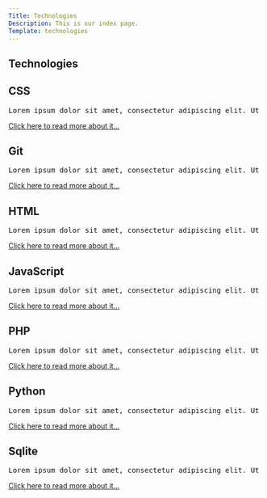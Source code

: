 ```yaml
---
Title: Technologies
Description: This is our index page.
Template: technologies
---
```


<div class="technology-box title">
    <h2>Technologies</h2>
</div>

<div class="technology-box css">
    <h2>CSS</h2>
<pre class="preview-text">
Lorem ipsum dolor sit amet, consectetur adipiscing elit. Ut at laoreet mauris, quis porta ex. Mauris egestas laoreet sapien in scelerisque. Praesent sem felis, venenatis et nibh non, tincidunt aliquet ligula. Etiam mollis leo sapien, at vehicula ipsum imperdiet molestie. In commodo magna nec pretium vestibulum. Ut ultrices nunc interdum, porttitor nulla et, dignissim massa. Nam accumsan orci nec rhoncus maximus. Duis vel iaculis velit. Suspendisse et tellus ac sem facilisis finibus nec sed justo. Integer quis mi imperdiet, efficitur justo vitae, molestie quam. Nullam aliquet mollis nibh, non feugiat neque suscipit sagittis. Suspendisse mattis volutpat enim, ac bibendum arcu tempor quis.
</pre>
    <a class="link" href="technologies/css">Click here to read more about it...</a>
</div>

<div class="technology-box git">
    <h2>Git</h2>
<pre class="preview-text">
Lorem ipsum dolor sit amet, consectetur adipiscing elit. Ut at laoreet mauris, quis porta ex. Mauris egestas laoreet sapien in scelerisque. Praesent sem felis, venenatis et nibh non, tincidunt aliquet ligula. Etiam mollis leo sapien, at vehicula ipsum imperdiet molestie. In commodo magna nec pretium vestibulum. Ut ultrices nunc interdum, porttitor nulla et, dignissim massa. Nam accumsan orci nec rhoncus maximus. Duis vel iaculis velit. Suspendisse et tellus ac sem facilisis finibus nec sed justo. Integer quis mi imperdiet, efficitur justo vitae, molestie quam. Nullam aliquet mollis nibh, non feugiat neque suscipit sagittis. Suspendisse mattis volutpat enim, ac bibendum arcu tempor quis.
</pre>
    <a class="link" href="technologies/git">Click here to read more about it...</a>
</div>

<div class="technology-box html">
    <h2>HTML</h2>
<pre class="preview-text">
Lorem ipsum dolor sit amet, consectetur adipiscing elit. Ut at laoreet mauris, quis porta ex. Mauris egestas laoreet sapien in scelerisque. Praesent sem felis, venenatis et nibh non, tincidunt aliquet ligula. Etiam mollis leo sapien, at vehicula ipsum imperdiet molestie. In commodo magna nec pretium vestibulum. Ut ultrices nunc interdum, porttitor nulla et, dignissim massa. Nam accumsan orci nec rhoncus maximus. Duis vel iaculis velit. Suspendisse et tellus ac sem facilisis finibus nec sed justo. Integer quis mi imperdiet, efficitur justo vitae, molestie quam. Nullam aliquet mollis nibh, non feugiat neque suscipit sagittis. Suspendisse mattis volutpat enim, ac bibendum arcu tempor quis.
</pre>
    <a class="link" href="technologies/html">Click here to read more about it...</a>
</div>

<div class="technology-box javascript">
    <h2>JavaScript</h2>
<pre class="preview-text">
Lorem ipsum dolor sit amet, consectetur adipiscing elit. Ut at laoreet mauris, quis porta ex. Mauris egestas laoreet sapien in scelerisque. Praesent sem felis, venenatis et nibh non, tincidunt aliquet ligula. Etiam mollis leo sapien, at vehicula ipsum imperdiet molestie. In commodo magna nec pretium vestibulum. Ut ultrices nunc interdum, porttitor nulla et, dignissim massa. Nam accumsan orci nec rhoncus maximus. Duis vel iaculis velit. Suspendisse et tellus ac sem facilisis finibus nec sed justo. Integer quis mi imperdiet, efficitur justo vitae, molestie quam. Nullam aliquet mollis nibh, non feugiat neque suscipit sagittis. Suspendisse mattis volutpat enim, ac bibendum arcu tempor quis.
</pre>
    <a class="link" href="technologies/javascript">Click here to read more about it...</a>
</div>

<div class="technology-box php">
    <h2>PHP</h2>
<pre class="preview-text">
Lorem ipsum dolor sit amet, consectetur adipiscing elit. Ut at laoreet mauris, quis porta ex. Mauris egestas laoreet sapien in scelerisque. Praesent sem felis, venenatis et nibh non, tincidunt aliquet ligula. Etiam mollis leo sapien, at vehicula ipsum imperdiet molestie. In commodo magna nec pretium vestibulum. Ut ultrices nunc interdum, porttitor nulla et, dignissim massa. Nam accumsan orci nec rhoncus maximus. Duis vel iaculis velit. Suspendisse et tellus ac sem facilisis finibus nec sed justo. Integer quis mi imperdiet, efficitur justo vitae, molestie quam. Nullam aliquet mollis nibh, non feugiat neque suscipit sagittis. Suspendisse mattis volutpat enim, ac bibendum arcu tempor quis.
</pre>
    <a class="link" href="technologies/php">Click here to read more about it...</a>
</div>

<div class="technology-box python">
    <h2>Python</h2>
<pre class="preview-text">
Lorem ipsum dolor sit amet, consectetur adipiscing elit. Ut at laoreet mauris, quis porta ex. Mauris egestas laoreet sapien in scelerisque. Praesent sem felis, venenatis et nibh non, tincidunt aliquet ligula. Etiam mollis leo sapien, at vehicula ipsum imperdiet molestie. In commodo magna nec pretium vestibulum. Ut ultrices nunc interdum, porttitor nulla et, dignissim massa. Nam accumsan orci nec rhoncus maximus. Duis vel iaculis velit. Suspendisse et tellus ac sem facilisis finibus nec sed justo. Integer quis mi imperdiet, efficitur justo vitae, molestie quam. Nullam aliquet mollis nibh, non feugiat neque suscipit sagittis. Suspendisse mattis volutpat enim, ac bibendum arcu tempor quis.
</pre>
    <a class="link" href="technologies/python">Click here to read more about it...</a>
</div>

<div class="technology-box sqlite">
    <h2>Sqlite</h2>
<pre class="preview-text">
Lorem ipsum dolor sit amet, consectetur adipiscing elit. Ut at laoreet mauris, quis porta ex. Mauris egestas laoreet sapien in scelerisque. Praesent sem felis, venenatis et nibh non, tincidunt aliquet ligula. Etiam mollis leo sapien, at vehicula ipsum imperdiet molestie. In commodo magna nec pretium vestibulum. Ut ultrices nunc interdum, porttitor nulla et, dignissim massa. Nam accumsan orci nec rhoncus maximus. Duis vel iaculis velit. Suspendisse et tellus ac sem facilisis finibus nec sed justo. Integer quis mi imperdiet, efficitur justo vitae, molestie quam. Nullam aliquet mollis nibh, non feugiat neque suscipit sagittis. Suspendisse mattis volutpat enim, ac bibendum arcu tempor quis.
</pre>
    <a class="link" href="technologies/sqlite">Click here to read more about it...</a>
</div>
